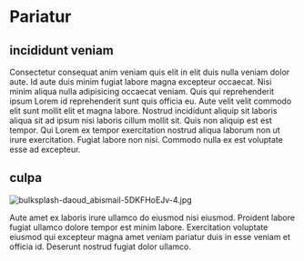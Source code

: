 # Pariatur

## incididunt veniam

Consectetur consequat anim veniam quis elit in elit duis nulla veniam dolor aute. Id aute duis minim fugiat labore magna excepteur occaecat. Nisi minim aliqua nulla adipisicing occaecat veniam. Quis qui reprehenderit ipsum Lorem id reprehenderit sunt quis officia eu. Aute velit velit commodo elit sunt mollit elit et magna labore. Nostrud incididunt aliquip sit laboris aliqua sit ad ipsum nisi laboris cillum mollit sit. Quis non aliquip est est tempor. Qui Lorem ex tempor exercitation nostrud aliqua laborum non ut irure exercitation. Fugiat labore non nisi. Commodo nulla ex est voluptate esse ad excepteur.

## culpa

<img class="bordered" src="/_merged_assets/_static/images/bulksplash-daoud_abismail-5DKFHoEJv-4.jpg" alt="bulksplash-daoud_abismail-5DKFHoEJv-4.jpg" />

Aute amet ex laboris irure ullamco do eiusmod nisi eiusmod. Proident labore fugiat ullamco dolore tempor est minim labore. Exercitation voluptate eiusmod qui excepteur magna amet veniam pariatur duis in esse veniam et officia id. Deserunt nostrud fugiat dolor ullamco.